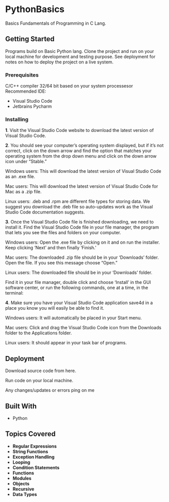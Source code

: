 # PythonBasics
 Basics Fundamentals of Programming in C Lang.
 

## Getting Started

Programs build on Basic Python lang. Clone the project and run on your local machine for development and testing purpose. See deployment for notes on how to deploy the project on a live system.

### Prerequisites

C/C++ compiler 32/64 bit based on your system processesor
Recommended IDE:
* Visual Studio Code
* Jetbrains Pycharm

### Installing
**1**. Visit the Visual Studio Code website to download the latest version of Visual Studio Code.


**2**. You should see your computer’s operating system displayed, but if it’s not correct, click on the down arrow and find the option that matches your operating system from the drop down menu and click on the down arrow icon under “Stable.”

Windows users: This will download the latest version of Visual Studio Code as an .exe file.

Mac users: This will download the latest version of Visual Studio Code for Mac as a .zip file.

Linux users: .deb and .rpm are different file types for storing data. We suggest you download the .deb file so auto-updates work as the Visual Studio Code documentation suggests.

**3**. Once the Visual Studio Code file is finished downloading, we need to install it. Find the Visual Studio Code file in your file manager, the program that lets you see the files and folders on your computer.

Windows users: Open the .exe file by clicking on it and on run the installer. Keep clicking ‘Next’ and then finally ‘Finish.’

Mac users: The downloaded .zip file should be in your ‘Downloads’ folder. Open the file. If you see this message choose “Open.”

Linux users: The downloaded file should be in your ‘Downloads’ folder.

Find it in your file manager, double click and choose ‘Install’ in the GUI software center, or run the following commands, one at a time, in the terminal:

**4**. Make sure you have your Visual Studio Code application save4d in a place you know you will easily be able to find it.

Windows users: It will automatically be placed in your Start menu.

Mac users: Click and drag the Visual Studio Code icon from the Downloads folder to the Applications folder.

Linux users: It should appear in your task bar of programs.

## Deployment

Download source code from here.

Run code on your local machine.

Any changes/updates or errors ping on me

## Built With

* Python

## Topics Covered
* **Regular Expressions**
* **String Functions**
* **Exception Handling**
* **Looping** 
* **Condition Statements**
* **Functions**
* **Modules**
* **Objects**
* **Recursive**
* **Data Types**

